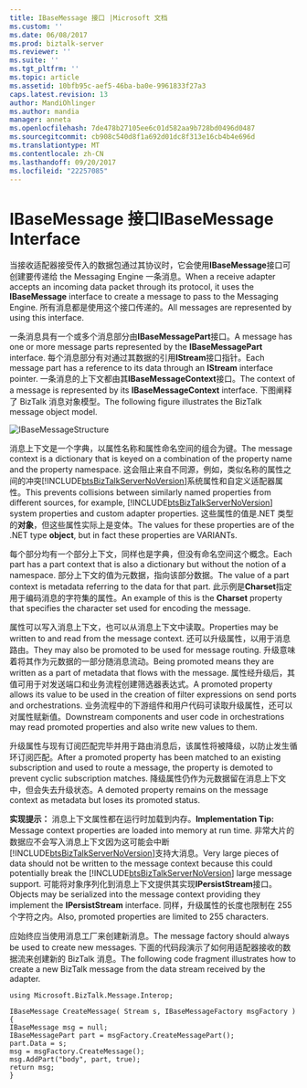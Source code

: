 ```yaml
---
title: IBaseMessage 接口 |Microsoft 文档
ms.custom: ''
ms.date: 06/08/2017
ms.prod: biztalk-server
ms.reviewer: ''
ms.suite: ''
ms.tgt_pltfrm: ''
ms.topic: article
ms.assetid: 10bfb95c-aef5-46ba-ba0e-9961833f27a3
caps.latest.revision: 13
author: MandiOhlinger
ms.author: mandia
manager: anneta
ms.openlocfilehash: 7de478b27105ee6c01d582aa9b728bd0496d0487
ms.sourcegitcommit: cb908c540d8f1a692d01dc8f313e16cb4b4e696d
ms.translationtype: MT
ms.contentlocale: zh-CN
ms.lasthandoff: 09/20/2017
ms.locfileid: "22257085"
---
```

# <a name="ibasemessage-interface"></a><span data-ttu-id="5da0a-102">IBaseMessage 接口</span><span class="sxs-lookup"><span data-stu-id="5da0a-102">IBaseMessage Interface</span></span>
<span data-ttu-id="5da0a-103">当接收适配器接受传入的数据包通过其协议时，它会使用**IBaseMessage**接口可创建要传递给 the Messaging Engine 一条消息。</span><span class="sxs-lookup"><span data-stu-id="5da0a-103">When a receive adapter accepts an incoming data packet through its protocol, it uses the **IBaseMessage** interface to create a message to pass to the Messaging Engine.</span></span> <span data-ttu-id="5da0a-104">所有消息都是使用这个接口传递的。</span><span class="sxs-lookup"><span data-stu-id="5da0a-104">All messages are represented by using this interface.</span></span>  
  
 <span data-ttu-id="5da0a-105">一条消息具有一个或多个消息部分由**IBaseMessagePart**接口。</span><span class="sxs-lookup"><span data-stu-id="5da0a-105">A message has one or more message parts represented by the **IBaseMessagePart** interface.</span></span> <span data-ttu-id="5da0a-106">每个消息部分有对通过其数据的引用**IStream**接口指针。</span><span class="sxs-lookup"><span data-stu-id="5da0a-106">Each message part has a reference to its data through an **IStream** interface pointer.</span></span> <span data-ttu-id="5da0a-107">一条消息的上下文都由其**IBaseMessageContext**接口。</span><span class="sxs-lookup"><span data-stu-id="5da0a-107">The context of a message is represented by its **IBaseMessageContext** interface.</span></span> <span data-ttu-id="5da0a-108">下图阐释了 BizTalk 消息对象模型。</span><span class="sxs-lookup"><span data-stu-id="5da0a-108">The following figure illustrates the BizTalk message object model.</span></span>  
  
 ![](../core/media/ibasemessagestructure.gif "IBaseMessageStructure")  
  
 <span data-ttu-id="5da0a-109">消息上下文是一个字典，以属性名称和属性命名空间的组合为键。</span><span class="sxs-lookup"><span data-stu-id="5da0a-109">The message context is a dictionary that is keyed on a combination of the property name and the property namespace.</span></span> <span data-ttu-id="5da0a-110">这会阻止来自不同源，例如，类似名称的属性之间的冲突[!INCLUDE[btsBizTalkServerNoVersion](../includes/btsbiztalkservernoversion-md.md)]系统属性和自定义适配器属性。</span><span class="sxs-lookup"><span data-stu-id="5da0a-110">This prevents collisions between similarly named properties from different sources, for example, [!INCLUDE[btsBizTalkServerNoVersion](../includes/btsbiztalkservernoversion-md.md)] system properties and custom adapter properties.</span></span> <span data-ttu-id="5da0a-111">这些属性的值是.NET 类型的**对象**，但这些属性实际上是变体。</span><span class="sxs-lookup"><span data-stu-id="5da0a-111">The values for these properties are of the .NET type **object**, but in fact these properties are VARIANTs.</span></span>  
  
 <span data-ttu-id="5da0a-112">每个部分均有一个部分上下文，同样也是字典，但没有命名空间这个概念。</span><span class="sxs-lookup"><span data-stu-id="5da0a-112">Each part has a part context that is also a dictionary but without the notion of a namespace.</span></span> <span data-ttu-id="5da0a-113">部分上下文的值为元数据，指向该部分数据。</span><span class="sxs-lookup"><span data-stu-id="5da0a-113">The value of a part context is metadata referring to the data for that part.</span></span> <span data-ttu-id="5da0a-114">此示例是**Charset**指定用于编码消息的字符集的属性。</span><span class="sxs-lookup"><span data-stu-id="5da0a-114">An example of this is the **Charset** property that specifies the character set used for encoding the message.</span></span>  
  
 <span data-ttu-id="5da0a-115">属性可以写入消息上下文，也可以从消息上下文中读取。</span><span class="sxs-lookup"><span data-stu-id="5da0a-115">Properties may be written to and read from the message context.</span></span> <span data-ttu-id="5da0a-116">还可以升级属性，以用于消息路由。</span><span class="sxs-lookup"><span data-stu-id="5da0a-116">They may also be promoted to be used for message routing.</span></span> <span data-ttu-id="5da0a-117">升级意味着将其作为元数据的一部分随消息流动。</span><span class="sxs-lookup"><span data-stu-id="5da0a-117">Being promoted means they are written as a part of metadata that flows with the message.</span></span> <span data-ttu-id="5da0a-118">属性经升级后，其值可用于对发送端口和业务流程创建筛选器表达式。</span><span class="sxs-lookup"><span data-stu-id="5da0a-118">A promoted property allows its value to be used in the creation of filter expressions on send ports and orchestrations.</span></span> <span data-ttu-id="5da0a-119">业务流程中的下游组件和用户代码可读取升级属性，还可以对属性赋新值。</span><span class="sxs-lookup"><span data-stu-id="5da0a-119">Downstream components and user code in orchestrations may read promoted properties and also write new values to them.</span></span>  
  
 <span data-ttu-id="5da0a-120">升级属性与现有订阅匹配完毕并用于路由消息后，该属性将被降级，以防止发生循环订阅匹配。</span><span class="sxs-lookup"><span data-stu-id="5da0a-120">After a promoted property has been matched to an existing subscription and used to route a message, the property is demoted to prevent cyclic subscription matches.</span></span> <span data-ttu-id="5da0a-121">降级属性仍作为元数据留在消息上下文中，但会失去升级状态。</span><span class="sxs-lookup"><span data-stu-id="5da0a-121">A demoted property remains on the message context as metadata but loses its promoted status.</span></span>  
  
 <span data-ttu-id="5da0a-122">**实现提示：** 消息上下文属性都在运行时加载到内存。</span><span class="sxs-lookup"><span data-stu-id="5da0a-122">**Implementation Tip:** Message context properties are loaded into memory at run time.</span></span> <span data-ttu-id="5da0a-123">非常大片的数据应不会写入消息上下文因为这可能会中断[!INCLUDE[btsBizTalkServerNoVersion](../includes/btsbiztalkservernoversion-md.md)]支持大消息。</span><span class="sxs-lookup"><span data-stu-id="5da0a-123">Very large pieces of data should not be written to the message context because this could potentially break the [!INCLUDE[btsBizTalkServerNoVersion](../includes/btsbiztalkservernoversion-md.md)] large message support.</span></span> <span data-ttu-id="5da0a-124">可能将对象序列化到消息上下文提供其实现**IPersistStream**接口。</span><span class="sxs-lookup"><span data-stu-id="5da0a-124">Objects may be serialized into the message context providing they implement the **IPersistStream** interface.</span></span> <span data-ttu-id="5da0a-125">同样，升级属性的长度也限制在 255 个字符之内。</span><span class="sxs-lookup"><span data-stu-id="5da0a-125">Also, promoted properties are limited to 255 characters.</span></span>  
  
 <span data-ttu-id="5da0a-126">应始终应当使用消息工厂来创建新消息。</span><span class="sxs-lookup"><span data-stu-id="5da0a-126">The message factory should always be used to create new messages.</span></span>  <span data-ttu-id="5da0a-127">下面的代码段演示了如何用适配器接收的数据流来创建新的 BizTalk 消息。</span><span class="sxs-lookup"><span data-stu-id="5da0a-127">The following code fragment illustrates how to create a new BizTalk message from the data stream received by the adapter.</span></span>  
  
```  
using Microsoft.BizTalk.Message.Interop;  
  
IBaseMessage CreateMessage( Stream s, IBaseMessageFactory msgFactory )  
{  
IBaseMessage msg = null;  
IBaseMessagePart part = msgFactory.CreateMessagePart();  
part.Data = s;  
msg = msgFactory.CreateMessage();  
msg.AddPart("body", part, true);  
return msg;  
}  
```